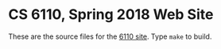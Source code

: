 CS 6110, Spring 2018 Web Site
=============================

These are the source files for the [6110 site](http://www.cs.cornell.edu/courses/cs6110/2018sp/). Type `make` to build.
